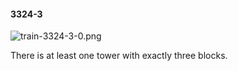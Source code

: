 #### 3324-3
![train-3324-3-0.png](https://github.com/lil-lab/nlvr/raw/master/nlvr/train/images/65/train-3324-3-0.png "train-3324-3-0.png")

There is at least one tower with exactly three blocks.
